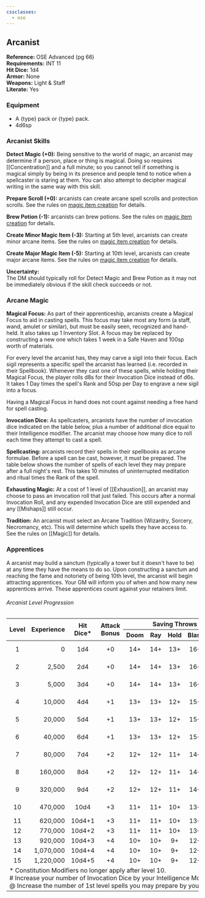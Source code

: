 ```yaml
---
cssclasses:
  - ose
---
```

## Arcanist
<div class="ose-note">
<b>Reference:</b> OSE Advanced (pg 66)<br/>
<b>Requirements:</b> INT 11<br/>
<b>Hit Dice:</b> 1d4<br/>
<b>Armor:</b> None<br/>
<b>Weapons:</b> Light & Staff<br/>
<b>Literate:</b> Yes
</div>

### Equipment
- A {type} pack or {type} pack.
- 4d6sp
### Arcanist Skills
**Detect Magic (+0):** Being sensitive to the world of magic, an arcanist may determine if a person, place or thing is magical. Doing so requires [[Concentration]] and a full minute; so you cannot tell if something is magical simply by being in its presence and people tend to notice when a spellcaster is staring at them. You can also attempt to decipher magical writing in the same way with this skill.

**Prepare Scroll (+0):** arcanists can create arcane spell scrolls and protection scrolls.  See the rules on [magic item creation]() for details.

**Brew Potion (-1):** arcanists can brew potions.  See the rules on [magic item creation]() for details.

**Create Minor Magic Item (-3):** Starting at 5th level, arcanists can create minor arcane items.  See the rules on [magic item creation]() for details.

**Create Major Magic Item (-5):** Starting at 10th level, arcanists can create major arcane items.  See the rules on [magic item creation]() for details.

<div class="ose-note">
<b>Uncertainty:</b></br>
The DM should typically roll for Detect Magic and Brew Potion as it may not be immediately obvious if the skill check succeeds or not.
</div>

### Arcane Magic
**Magical Focus:** As part of their apprenticeship, arcanists create a Magical Focus to aid in casting spells. This focus may take most any form (a staff, wand, amulet or similar), but must be easily seen, recognized and hand-held. It also takes up 1 Inventory Slot. A focus may be replaced by constructing a new one which takes 1 week in a Safe Haven and 100sp worth of materials.

For every level the arcanist has, they may carve a sigil into their focus.  Each sigil represents a specific spell the arcanist has learned (i.e. recorded in their Spellbook). Whenever they cast one of these spells, while holding their Magical Focus, the player rolls d8s for their Invocation Dice instead of d6s. It takes 1 Day times the spell's Rank and 50sp per Day to engrave a new sigil into a focus.

Having a Magical Focus in hand does not count against needing a free hand for spell casting.

**Invocation Dice:** As spellcasters, arcanists have the number of invocation dice indicated on the table below, plus a number of additional dice equal to their Intelligence modifier.  The arcanist may choose how many dice to roll each time they attempt to cast a spell.

**Spellcasting:** arcanists record their spells in their spellbooks as arcane formulae.  Before a spell can be cast, however, it must be prepared.  The table below shows the number of spells of each level they may prepare after a full night's rest.  This takes 10 minutes of uninterrupted meditation and ritual times the Rank of the spell.

**Exhausting Magic:** At a cost of 1 level of [[Exhaustion]], an arcanist may choose to pass an invocation roll that just failed.  This occurs after a normal Invocation Roll, and any expended Invocation Dice are still expended and any [[Mishaps]] still occur.

**Tradition:** An arcanist must select an Arcane Tradition (Wizardry, Sorcery, Necromancy, etc).  This will determine which spells they have access to.  See the rules on [[Magic]] for details.

### Apprentices
A arcanist may build a sanctum (typically a tower but it doesn't have to be) at any time they have the means to do so.  Upon constructing a sanctum and reaching the fame and notoriety of being 10th level, the arcanist will begin attracting apprentices.    Your GM will inform you of when and how many new apprentices arrive.  These apprentices count against your retainers limit.

###### Arcanist Level Progression
<table>
    <thead>
        <tr>
            <th align="center" rowspan=2><b>Level</b></th>
            <th align="center" rowspan=2><b>Experience</th>
            <th align="center" rowspan=2><b>Hit<br/>Dice*</b></th>
            <th align="center" rowspan=2><b>Attack<br/>Bonus</b></th>
            <th align="center" colspan=5><b>Saving Throws</b></th>
            <th align="center" rowspan=2><b>Competence</b></th>
            <th align="center" rowspan=2><b>Invocation<br/>Dice#</b></th>
            <th align="center" colspan=6><b>Spells by Level@</b></th>
        </tr>
        <tr>
            <th align="center">Doom</th>
            <th align="center">Ray</th>
            <th align="center">Hold</th>
            <th align="center">Blast</th>
            <th align="center">Spell</th>
            <th align="center"><b>1</b></th>
            <th align="center"><b>2</b></th>
            <th align="center"><b>3</b></th>
            <th align="center"><b>4</b></th>
            <th align="center"><b>5</b></th>
            <th align="center"><b>6</b></th>
        </tr>
    </thead>
    <tbody>
        <tr>
            <td align="center">1</td><!--Level-->
            <td align="right">0</td><!--Experience-->
            <td align="center">1d4</td><!--Hit Dice-->
            <td align="center">+0</td><!--Attack Bonus-->
            <td align="center">14+</td><!--Doom-->
            <td align="center">14+</td><!--Ray-->
            <td align="center">13+</td><!--Hold-->
            <td align="center">16+</td><!--Blast-->
            <td align="center">14+</td><!--Spell-->
            <td align="center">11+</td><!--Competency-->
            <td align="center">1d6</td><!--Invocation Dice-->
            <td align="center">1</td><!--1-->
            <td align="center">--</td><!--2-->
            <td align="center">--</td><!--3-->
            <td align="center">--</td><!--4-->
            <td align="center">--</td><!--5-->
            <td align="center">--</td><!--6-->
        </tr>
        <tr>
            <td align="center">2</td><!--Level-->
            <td align="right">2,500</td><!--Experience-->
            <td align="center">2d4</td><!--Hit Dice-->
            <td align="center">+0</td><!--Attack Bonus-->
            <td align="center">14+</td><!--Doom-->
            <td align="center">14+</td><!--Ray-->
            <td align="center">13+</td><!--Hold-->
            <td align="center">16+</td><!--Blast-->
            <td align="center">14+</td><!--Spell-->
            <td align="center">11+</td><!--Competency-->
            <td align="center">2d6</td><!--Invocation Dice-->
            <td align="center">2</td><!--1-->
            <td align="center">--</td><!--2-->
            <td align="center">--</td><!--3-->
            <td align="center">--</td><!--4-->
            <td align="center">--</td><!--5-->
            <td align="center">--</td><!--6-->
        </tr>
        <tr>
            <td align="center">3</td><!--Level-->
            <td align="right">5,000</td><!--Experience-->
            <td align="center">3d4</td><!--Hit Dice-->
            <td align="center">+0</td><!--Attack Bonus-->
            <td align="center">14+</td><!--Doom-->
            <td align="center">14+</td><!--Ray-->
            <td align="center">13+</td><!--Hold-->
            <td align="center">16+</td><!--Blast-->
            <td align="center">14+</td><!--Spell-->
            <td align="center">10+</td><!--Competency-->
            <td align="center">3d6</td><!--Invocation Dice-->
            <td align="center">2</td><!--1-->
            <td align="center">1</td><!--2-->
            <td align="center">--</td><!--3-->
            <td align="center">--</td><!--4-->
            <td align="center">--</td><!--5-->
            <td align="center">--</td><!--6-->
        </tr>
        <tr>
            <td align="center">4</td><!--Level-->
            <td align="right">10,000</td><!--Experience-->
            <td align="center">4d4</td><!--Hit Dice-->
            <td align="center">+1</td><!--Attack Bonus-->
            <td align="center">13+</td><!--Doom-->
            <td align="center">13+</td><!--Ray-->
            <td align="center">12+</td><!--Hold-->
            <td align="center">15+</td><!--Blast-->
            <td align="center">13+</td><!--Spell-->
            <td align="center">10+</td><!--Competency-->
            <td align="center">4d6</td><!--Invocation Dice-->
            <td align="center">2</td><!--1-->
            <td align="center">2</td><!--2-->
            <td align="center">--</td><!--3-->
            <td align="center">--</td><!--4-->
            <td align="center">--</td><!--5-->
            <td align="center">--</td><!--6-->
        </tr>
        <tr>
            <td align="center">5</td><!--Level-->
            <td align="right">20,000</td><!--Experience-->
            <td align="center">5d4</td><!--Hit Dice-->
            <td align="center">+1</td><!--Attack Bonus-->
            <td align="center">13+</td><!--Doom-->
            <td align="center">13+</td><!--Ray-->
            <td align="center">12+</td><!--Hold-->
            <td align="center">15+</td><!--Blast-->
            <td align="center">13+</td><!--Spell-->
            <td align="center">9+</td><!--Competency-->
            <td align="center">5d6</td><!--Invocation Dice-->
            <td align="center">2</td><!--1-->
            <td align="center">2</td><!--2-->
            <td align="center">1</td><!--3-->
            <td align="center">--</td><!--4-->
            <td align="center">--</td><!--5-->
            <td align="center">--</td><!--6-->
        </tr>
        <tr>
            <td align="center">6</td><!--Level-->
            <td align="right">40,000</td><!--Experience-->
            <td align="center">6d4</td><!--Hit Dice-->
            <td align="center">+1</td><!--Attack Bonus-->
            <td align="center">13+</td><!--Doom-->
            <td align="center">13+</td><!--Ray-->
            <td align="center">12+</td><!--Hold-->
            <td align="center">15+</td><!--Blast-->
            <td align="center">13+</td><!--Spell-->
            <td align="center">9+</td><!--Competency-->
            <td align="center">6d6</td><!--Invocation Dice-->
            <td align="center">3</td><!--1-->
            <td align="center">2</td><!--2-->
            <td align="center">2</td><!--3-->
            <td align="center">--</td><!--4-->
            <td align="center">--</td><!--5-->
            <td align="center">--</td><!--6-->
        </tr>
        <tr>
            <td align="center">7</td><!--Level-->
            <td align="right">80,000</td><!--Experience-->
            <td align="center">7d4</td><!--Hit Dice-->
            <td align="center">+2</td><!--Attack Bonus-->
            <td align="center">12+</td><!--Doom-->
            <td align="center">12+</td><!--Ray-->
            <td align="center">11+</td><!--Hold-->
            <td align="center">14+</td><!--Blast-->
            <td align="center">12+</td><!--Spell-->
            <td align="center">8+</td><!--Competency-->
            <td align="center">7d6</td><!--Invocation Dice-->
            <td align="center">3</td><!--1-->
            <td align="center">2</td><!--2-->
            <td align="center">2</td><!--3-->
            <td align="center">1</td><!--4-->
            <td align="center">--</td><!--5-->
            <td align="center">--</td><!--6-->
        </tr>
        <tr>
            <td align="center">8</td><!--Level-->
            <td align="right">160,000</td><!--Experience-->
            <td align="center">8d4</td><!--Hit Dice-->
            <td align="center">+2</td><!--Attack Bonus-->
            <td align="center">12+</td><!--Doom-->
            <td align="center">12+</td><!--Ray-->
            <td align="center">11+</td><!--Hold-->
            <td align="center">14+</td><!--Blast-->
            <td align="center">12+</td><!--Spell-->
            <td align="center">8+</td><!--Competency-->
            <td align="center">8d6</td><!--Invocation Dice-->
            <td align="center">3</td><!--1-->
            <td align="center">3</td><!--2-->
            <td align="center">2</td><!--3-->
            <td align="center">2</td><!--4-->
            <td align="center">--</td><!--5-->
            <td align="center">--</td><!--6-->
        </tr>
        <tr>
            <td align="center">9</td><!--Level-->
            <td align="right">320,000</td><!--Experience-->
            <td align="center">9d4</td><!--Hit Dice-->
            <td align="center">+2</td><!--Attack Bonus-->
            <td align="center">12+</td><!--Doom-->
            <td align="center">12+</td><!--Ray-->
            <td align="center">11+</td><!--Hold-->
            <td align="center">14+</td><!--Blast-->
            <td align="center">12+</td><!--Spell-->
            <td align="center">8+</td><!--Competency-->
            <td align="center">9d6</td><!--Invocation Dice-->
            <td align="center">3</td><!--1-->
            <td align="center">3</td><!--2-->
            <td align="center">2</td><!--3-->
            <td align="center">2</td><!--4-->
            <td align="center">1</td><!--5-->
            <td align="center">--</td><!--6-->
        </tr>
        <tr>
            <td align="center">10</td><!--Level-->
            <td align="right">470,000</td><!--Experience-->
            <td align="center">10d4</td><!--Hit Dice-->
            <td align="center">+3</td><!--Attack Bonus-->
            <td align="center">11+</td><!--Doom-->
            <td align="center">11+</td><!--Ray-->
            <td align="center">10+</td><!--Hold-->
            <td align="center">13+</td><!--Blast-->
            <td align="center">11+</td><!--Spell-->
            <td align="center">7+</td><!--Competency-->
            <td align="center">10d6</td><!--Invocation Dice-->
            <td align="center">4</td><!--1-->
            <td align="center">3</td><!--2-->
            <td align="center">3</td><!--3-->
            <td align="center">2</td><!--4-->
            <td align="center">2</td><!--5-->
            <td align="center">--</td><!--6-->
        </tr>
        <tr>
            <td align="center">11</td><!--Level-->
            <td align="right">620,000</td><!--Experience-->
            <td align="center">10d4+1</td><!--Hit Dice-->
            <td align="center">+3</td><!--Attack Bonus-->
            <td align="center">11+</td><!--Doom-->
            <td align="center">11+</td><!--Ray-->
            <td align="center">10+</td><!--Hold-->
            <td align="center">13+</td><!--Blast-->
            <td align="center">11+</td><!--Spell-->
            <td align="center">7+</td><!--Competency-->
            <td align="center">11d6</td><!--Invocation Dice-->
            <td align="center">4</td><!--1-->
            <td align="center">3</td><!--2-->
            <td align="center">3</td><!--3-->
            <td align="center">2</td><!--4-->
            <td align="center">2</td><!--5-->
            <td align="center">1</td><!--6-->
        </tr>
        <tr>
            <td align="center">12</td><!--Level-->
            <td align="right">770,000</td><!--Experience-->
            <td align="center">10d4+2</td><!--Hit Dice-->
            <td align="center">+3</td><!--Attack Bonus-->
            <td align="center">11+</td><!--Doom-->
            <td align="center">11+</td><!--Ray-->
            <td align="center">10+</td><!--Hold-->
            <td align="center">13+</td><!--Blast-->
            <td align="center">11+</td><!--Spell-->
            <td align="center">6+</td><!--Competency-->
            <td align="center">12d6</td><!--Invocation Dice-->
            <td align="center">4</td><!--1-->
            <td align="center">4</td><!--2-->
            <td align="center">3</td><!--3-->
            <td align="center">3</td><!--4-->
            <td align="center">2</td><!--5-->
            <td align="center">2</td><!--6-->
        </tr>
        <tr>
            <td align="center">13</td><!--Level-->
            <td align="right">920,000</td><!--Experience-->
            <td align="center">10d4+3</td><!--Hit Dice-->
            <td align="center">+4</td><!--Attack Bonus-->
            <td align="center">10+</td><!--Doom-->
            <td align="center">10+</td><!--Ray-->
            <td align="center">9+</td><!--Hold-->
            <td align="center">12+</td><!--Blast-->
            <td align="center">10+</td><!--Spell-->
            <td align="center">6+</td><!--Competency-->
            <td align="center">13d6</td><!--Invocation Dice-->
            <td align="center">4</td><!--1-->
            <td align="center">4</td><!--2-->
            <td align="center">3</td><!--3-->
            <td align="center">3</td><!--4-->
            <td align="center">3</td><!--5-->
            <td align="center">2</td><!--6-->
        </tr>
        <tr>
            <td align="center">14</td><!--Level-->
            <td align="right">1,070,000</td><!--Experience-->
            <td align="center">10d4+4</td><!--Hit Dice-->
            <td align="center">+4</td><!--Attack Bonus-->
            <td align="center">10+</td><!--Doom-->
            <td align="center">10+</td><!--Ray-->
            <td align="center">9+</td><!--Hold-->
            <td align="center">12+</td><!--Blast-->
            <td align="center">10+</td><!--Spell-->
            <td align="center">5+</td><!--Competency-->
            <td align="center">14d6</td><!--Invocation Dice-->
            <td align="center">5</td><!--1-->
            <td align="center">4</td><!--2-->
            <td align="center">4</td><!--3-->
            <td align="center">3</td><!--4-->
            <td align="center">3</td><!--5-->
            <td align="center">2</td><!--6-->
        </tr>
        <tr>
            <td align="center">15</td><!--Level-->
            <td align="right">1,220,000</td><!--Experience-->
            <td align="center">10d4+5</td><!--Hit Dice-->
            <td align="center">+4</td><!--Attack Bonus-->
            <td align="center">10+</td><!--Doom-->
            <td align="center">10+</td><!--Ray-->
            <td align="center">9+</td><!--Hold-->
            <td align="center">12+</td><!--Blast-->
            <td align="center">10+</td><!--Spell-->
            <td align="center">5+</td><!--Competency-->
            <td align="center">15d6</td><!--Invocation Dice-->
            <td align="center">5</td><!--1-->
            <td align="center">4</td><!--2-->
            <td align="center">4</td><!--3-->
            <td align="center">3</td><!--4-->
            <td align="center">3</td><!--5-->
            <td align="center">3</td><!--6-->
        </tr>
        <tr><td colspan=17>* Constitution Modifiers no longer apply after level 10.<br/># Increase your number of Invocation Dice by your Intelligence Modifier.<br/>@ Increase the number of 1st level spells you may prepare by your Intelligence Modifier.</td></tr>
    </tbody>
</table>
